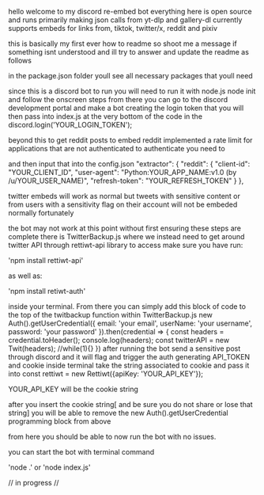 hello welcome to my discord re-embed bot everything here is open source and runs primarily making json calls from yt-dlp and gallery-dl
currently supports embeds for links from, tiktok, twitter/x, reddit and pixiv

this is basically my first ever how to readme so shoot me a message if something isnt understood and ill try to answer and update the readme as follows


in the package.json folder youll see all necessary packages that youll need 

since this is a discord bot to run you will need to run it with node.js 
node init and follow the onscreen steps
from there you can go to the discord development portal and make a bot creating the login token that you will then pass into index.js at the very bottom of the code in the 
discord.login('YOUR_LOGIN_TOKEN');


beyond this to get reddit posts to embed reddit implemented a rate limit for applications that are not authenticated to authenticate you need to 


and then input that into the config.json 
"extractor": {
      "reddit": {
        "client-id": "YOUR_CLIENT_ID",
        "user-agent": "Python:YOUR_APP_NAME:v1.0 (by /u/YOUR_USER_NAME)",
        "refresh-token": "YOUR_REFRESH_TOKEN"
      }
    },


twitter embeds will work as normal but tweets with sensitive content or from users with a sensitivity flag on their account will not be embeded normally
fortunately

the bot may not work at this point without first ensuring these steps are complete
there is TwitterBackup.js where we instead need to get around twitter API through rettiwt-api library
to access make sure you have run: 

'npm install rettiwt-api'

as well as:

'npm install retiwt-auth'

inside your terminal.
From there you can simply add this block of code to the top of the twitbackup function within TwitterBackup.js
new Auth().getUserCredential({
    email: 'your email',
    userName: 'your username',
    password: 'your password'
  }).then(credential => {
    const headers = credential.toHeader();
    console.log(headers);
    const twitterAPI = new Twit(headers);
    //while(1){}
})
after running the bot send a sensitive post through discord and it will flag and trigger the auth generating API_TOKEN and cookie inside terminal 
take the string associated to cookie and pass it into
const rettiwt = new Rettiwt({apiKey: 'YOUR_API_KEY'});

YOUR_API_KEY will be the cookie string

after you insert the cookie string[ and be sure you do not share or lose that string] you will be able to remove the new Auth().getUserCredential programming block from above


from here you should be able to now run the bot with no issues.

you can start the bot with terminal command

'node .'
or
'node index.js'


// in progress //
